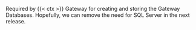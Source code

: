 Required by {{< ctx >}} Gateway for creating and storing the Gateway Databases. Hopefully, we can remove the need for SQL Server in the next release.